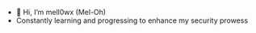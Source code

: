 - 👋 Hi, I’m mell0wx (Mel-Oh)
- Constantly learning and progressing to enhance my security prowess

<!---
EJAlexander/EJAlexander is a ✨ special ✨ repository because its `README.md` (this file) appears on your GitHub profile.
You can click the Preview link to take a look at your changes.
--->
